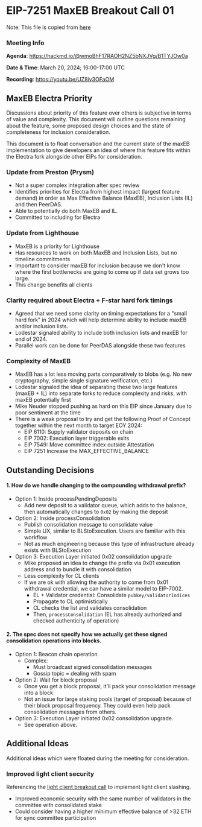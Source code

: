 
# EIP-7251 MaxEB Breakout Call 01 

Note: This file is copied from [here](https://hackmd.io/@philknows/BkEL0Fu0p)

### Meeting Info

**Agenda**: https://hackmd.io/@wmoBhF17RAOH2NZ5bNXJVg/B1TYJOw0a

**Date & Time**: March 20, 2024; 16:00-17:00 UTC

**Recording**: https://youtu.be/UZ8iv3OFaOM  

## MaxEB Electra Priority

Discussions about priority of this feature over others is subjective in terms of value and complexity. This document will outline questions remaining about the feature, some proposed design choices and the state of completeness for inclusion consideration.

This document is to float conversation and the current state of the maxEB implementation to give developers an idea of where this feature fits within the Electra fork alongside other EIPs for consideration.

### Update from Preston (Prysm)

* Not a super complex integration after spec review
* Identifies priorities for Electra from highest impact (largest feature demand) in order as Max Effective Balance (MaxEB), Inclusion Lists (IL) and then PeerDAS.
* Able to potentially do both MaxEB and IL.
* Committed to including for Electra

### Update from Lighthouse
* MaxEB is a priority for Lighthouse
* Has resources to work on both MaxEB and Inclusion Lists, but no timeline commitments
* Important to consider maxEB for inclusion because we don't know where the first bottlenecks are going to come up if data set grows too large.
* This change benefits all clients

### Clarity required about Electra + F-star hard fork timings
* Agreed that we need some clarity on timing expectations for a "small hard fork" in 2024 which will help determine ability to include maxEB and/or inclusion lists.
* Lodestar signaled ability to include both inclusion lists and maxEB for end of 2024.
* Parallel work can be done for PeerDAS alongside these two features

### Complexity of MaxEB
* MaxEB has a lot less moving parts comparatively to blobs (e.g. No new cryptography, simple single signature verification, etc.)
* Lodestar signaled the idea of separating these two large features (maxEB + IL) into separate forks to reduce complexity and risks, with maxEB potentially first
* Mike Neuder stopped pushing as hard on this EIP since January due to poor sentiment at the time
* There is a weak proposal to try and get the following Proof of Concept together within the next month to target EOY 2024:
  * EIP 6110: Supply validator deposits on chain
  * EIP 7002: Execution layer triggerable exits
  * EIP 7549: Move committee index outside Attestation
  * EIP 7251 Increase the MAX_EFFECTIVE_BALANCE

## Outstanding Decisions

#### 1. How do we handle changing to the compounding withdrawal prefix?

* Option 1: Inside processPendingDeposits
  * Add new deposit to a validator queue, which adds to the balance, then automatically changes to `0x02` by making the deposit
* Option 2: Inside processConsolidation
  * Publish consolidation message to consolidate value
  * Simple UX, similar to BLStoExecution. Users are familiar with this workflow
  * Not as much engineering because this type of infrastructure already exists with BLStoExecution
* Option 3: Execution Layer initiated 0x02 consolidation upgrade
  * Mike proposed an idea to change the prefix via 0x01 execution address and to bundle it with consolidation
  * Less complexity for CL clients
  * If we are ok with allowing the authority to come from 0x01 withdrawal credential, we can have a similar model to EIP-7002.
    * EL + Validator credential: Consolidate `pubkey/validatorIndices`
    * Propagate to CL optimistically
    * CL checks the list and validates consolidation
    * Then, `processConsolidation` (EL has already authorized and checked authenticity of operation)

#### 2. The spec does not specify how we actually get these signed consolidation operations into blocks.

* Option 1: Beacon chain operation
  * Complex:
    * Must broadcast signed consolidation messages
    * Gossip topic = dealing with spam
* Option 2: Wait for block proposal
   * Once you get a block proposal, it'll pack your consolidation message into a block
   * Not an issue for large staking pools (target of proposal) because of their block proposal frequency. They could even help pack consolidation messages from others.
* Option 3: Execution Layer initiated 0x02 consolidation upgrade.
   * See operation above.

## Additional Ideas
Additional ideas which were floated during the meeting for consideration.

### Improved light client security
Referencing the [light client breakout call](https://hackmd.io/@philknows/ryMFFQUpT) to implement light client slashing.

* Improved economic security with the same number of validators in the committee with consolidated stake
* Could consider having a higher minimum effective balance of >32 ETH for sync committee participation
